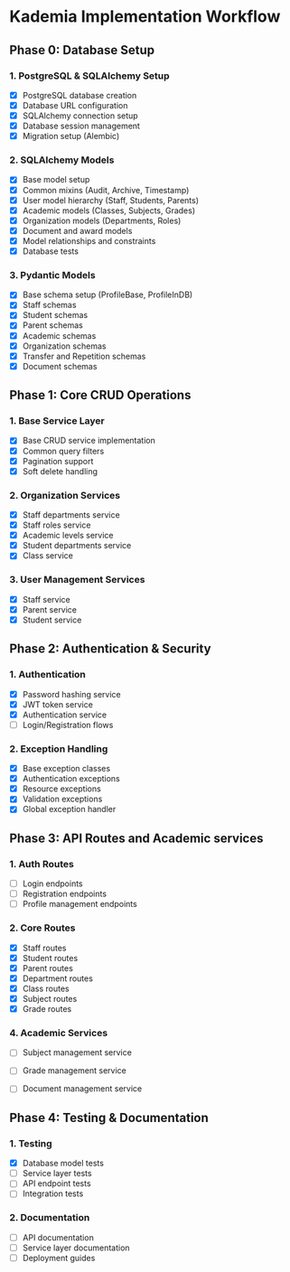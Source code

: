 # Kademia Implementation Workflow

## Phase 0: Database Setup
### 1. PostgreSQL & SQLAlchemy Setup
- [x] PostgreSQL database creation
- [x] Database URL configuration
- [x] SQLAlchemy connection setup
- [x] Database session management
- [x] Migration setup (Alembic)

### 2. SQLAlchemy Models
- [x] Base model setup
- [x] Common mixins (Audit, Archive, Timestamp)
- [x] User model hierarchy (Staff, Students, Parents)
- [x] Academic models (Classes, Subjects, Grades)
- [x] Organization models (Departments, Roles)
- [x] Document and award models
- [x] Model relationships and constraints
- [x] Database tests

### 3. Pydantic Models
- [x] Base schema setup (ProfileBase, ProfileInDB)
- [x] Staff schemas
- [x] Student schemas
- [x] Parent schemas
- [x] Academic schemas
- [x] Organization schemas
- [x] Transfer and Repetition schemas
- [x] Document schemas

## Phase 1: Core CRUD Operations
### 1. Base Service Layer
- [x] Base CRUD service implementation
- [x] Common query filters
- [x] Pagination support
- [x] Soft delete handling

### 2. Organization Services 
- [x] Staff departments service
- [x] Staff roles service
- [x] Academic levels service
- [x] Student departments service
- [x] Class service

### 3. User Management Services
- [x] Staff service
- [x] Parent service
- [x] Student service

## Phase 2: Authentication & Security
### 1. Authentication
- [x] Password hashing service
- [x] JWT token service
- [x] Authentication service
- [ ] Login/Registration flows

### 2. Exception Handling
- [x] Base exception classes
- [x] Authentication exceptions
- [x] Resource exceptions
- [x] Validation exceptions
- [x] Global exception handler

## Phase 3: API Routes and Academic services
### 1. Auth Routes
- [ ] Login endpoints
- [ ] Registration endpoints
- [ ] Profile management endpoints

### 2. Core Routes
- [x] Staff routes
- [x] Student routes
- [x] Parent routes
- [x]  Department routes
- [x]  Class routes
- [x]  Subject routes
- [x]  Grade routes

### 4. Academic Services
- [ ] Subject management service
- [ ] Grade management service
- [ ] Document management service


## Phase 4: Testing & Documentation
### 1. Testing
- [x] Database model tests
- [ ] Service layer tests
- [ ] API endpoint tests
- [ ] Integration tests

### 2. Documentation
- [ ] API documentation
- [ ] Service layer documentation
- [ ] Deployment guides